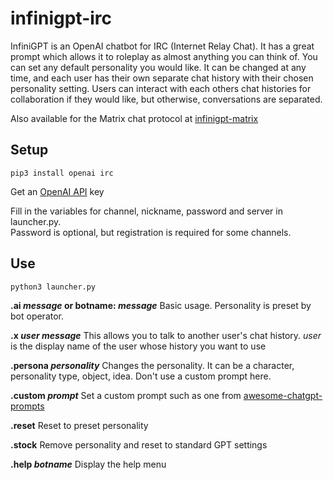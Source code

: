 # infinigpt-irc
InfiniGPT is an OpenAI chatbot for IRC (Internet Relay Chat).  It has a great prompt which allows it to roleplay as almost anything you can think of.  You can set any default personality you would like.  It can be changed at any time, and each user has their own separate chat history with their chosen personality setting.  Users can interact with each others chat histories for collaboration if they would like, but otherwise, conversations are separated.

Also available for the Matrix chat protocol at [infinigpt-matrix](https://github.com/h1ddenpr0cess20/infinigpt-matrix/)

## Setup

```
pip3 install openai irc
```
Get an [OpenAI API](https://platform.openai.com/signup) key 

Fill in the variables for channel, nickname, password and server in launcher.py.  
Password is optional, but registration is required for some channels.

## Use
```
python3 launcher.py
```
**.ai _message_ or botname: _message_**
    Basic usage.
    Personality is preset by bot operator.
    
**.x _user message_**
    This allows you to talk to another user's chat history.
    _user_ is the display name of the user whose history you want to use
     
**.persona _personality_**
    Changes the personality.  It can be a character, personality type, object, idea.
    Don't use a custom prompt here.

**.custom _prompt_**
    Set a custom prompt such as one from [awesome-chatgpt-prompts](https://github.com/f/awesome-chatgpt-prompts)
        
**.reset**
    Reset to preset personality
    
**.stock**
    Remove personality and reset to standard GPT settings

**.help _botname_**
    Display the help menu
